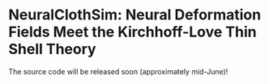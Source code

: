 # NeuralClothSim: Neural Deformation Fields Meet the Kirchhoff-Love Thin Shell Theory
The source code will be released soon (approximately mid-June)!
